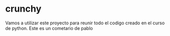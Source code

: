 # crunchy
Vamos a utilizar este proyecto para reunir todo el codigo creado en el curso de python.
Este es un cometario de pablo